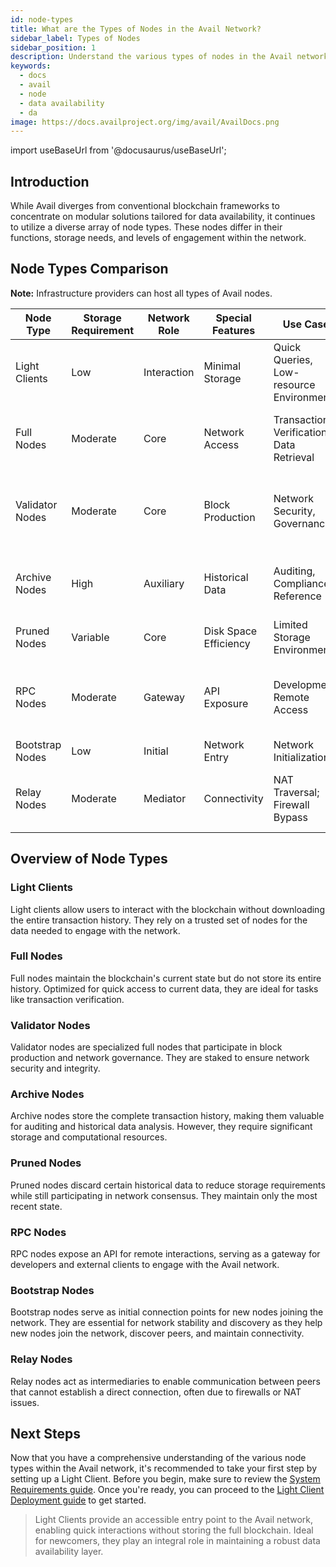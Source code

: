 ```yaml
---
id: node-types
title: What are the Types of Nodes in the Avail Network?
sidebar_label: Types of Nodes
sidebar_position: 1
description: Understand the various types of nodes in the Avail network and their unique functionalities.
keywords:
  - docs
  - avail
  - node
  - data availability
  - da
image: https://docs.availproject.org/img/avail/AvailDocs.png
---
```

import useBaseUrl from '@docusaurus/useBaseUrl';

## Introduction

While Avail diverges from conventional blockchain frameworks to concentrate on modular solutions tailored for data availability, it continues to utilize a diverse array of node types. These nodes differ in their functions, storage needs, and levels of engagement within the network.

## Node Types Comparison

**Note:** Infrastructure providers can host all types of Avail nodes.

| Node Type       | Storage Requirement | Network Role | Special Features | Use Case | Typically Hosted By|
|-----------------|---------------------|--------------|------------------|----------|--------------------|
| Light Clients   | Low                 | Interaction  | Minimal Storage  | Quick Queries, Low-resource Environments |End users in low-resource environments|
| Full Nodes      | Moderate            | Core         | Network Access      | Transaction Verification, Data Retrieval |Regular network participants, those involved in verification|
| Validator Nodes | Moderate            | Core         | Block Production | Network Security, Governance |Trusted entities, elected participants, staked node providers|
| Archive Nodes   | High                | Auxiliary    | Historical Data  | Auditing, Compliance, Reference |Institutions, researchers, those needing comprehensive historical data|
| Pruned Nodes    | Variable            | Core         | Disk Space Efficiency | Limited Storage Environments |Users with limited storage capacity|
| RPC Nodes       | Moderate            | Gateway      | API Exposure     | Development, Remote Access |Developers, entities requiring remote network access|
| Bootstrap Nodes | Low                 | Initial      | Network Entry    | Network Initialization |Early network participants|
| Relay Nodes     | Moderate            | Mediator     | Connectivity     | NAT Traversal; Firewall Bypass |End users, businesses setting up private networks|

## Overview of Node Types

### Light Clients

Light clients allow users to interact with the blockchain without downloading the entire transaction history. They rely on a trusted set of nodes for the data needed to engage with the network.

### Full Nodes

Full nodes maintain the blockchain's current state but do not store its entire history. Optimized for quick access to current data, they are ideal for tasks like transaction verification.

### Validator Nodes

Validator nodes are specialized full nodes that participate in block production and network governance. They are staked to ensure network security and integrity.

### Archive Nodes

Archive nodes store the complete transaction history, making them valuable for auditing and historical data analysis. However, they require significant storage and computational resources.

### Pruned Nodes

Pruned nodes discard certain historical data to reduce storage requirements while still participating in network consensus. They maintain only the most recent state.

### RPC Nodes

RPC nodes expose an API for remote interactions, serving as a gateway for developers and external clients to engage with the Avail network.

### Bootstrap Nodes

Bootstrap nodes serve as initial connection points for new nodes joining the network. They are essential for network stability and discovery as they help new nodes join the network, discover peers, and maintain connectivity.

### Relay Nodes

Relay nodes act as intermediaries to enable communication between peers that cannot establish a direct connection, often due to firewalls or NAT issues.

## Next Steps

Now that you have a comprehensive understanding of the various node types within the Avail network, it's recommended to take your first step by setting up a Light Client. Before you begin, make sure to review the [<ins>System Requirements guide</ins>](/docs/operate/requirements.md). Once you're ready, you can proceed to the [<ins>Light Client Deployment guide</ins>](/docs/operate/node/0010-light-client.md) to get started.

> Light Clients provide an accessible entry point to the Avail network, enabling quick interactions without storing the full blockchain. Ideal for newcomers, they play an integral role in maintaining a robust data availability layer.

